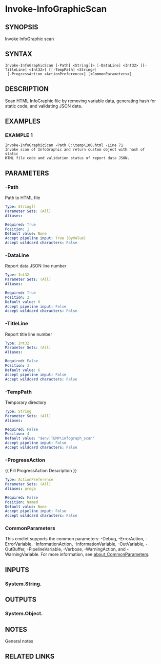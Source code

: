 # Invoke-InfoGraphicScan

## SYNOPSIS
Invoke InfoGraphic scan

## SYNTAX

```
Invoke-InfoGraphicScan [-Path] <String[]> [-DataLine] <Int32> [[-TitleLine] <Int32>] [[-TempPath] <String>]
 [-ProgressAction <ActionPreference>] [<CommonParameters>]
```

## DESCRIPTION
Scan HTML InfoGraphic file by removing variable data, generating hash
for static code, and validating JSON data.

## EXAMPLES

### EXAMPLE 1
```
Invoke-InfoGraphicScan -Path C:\temp\100.html -Line 71
Invoke scan of InfoGraphic and return custom object with hash of static
HTML file code and validation status of report data JSON.
```

## PARAMETERS

### -Path
Path to HTML file

```yaml
Type: String[]
Parameter Sets: (All)
Aliases:

Required: True
Position: 1
Default value: None
Accept pipeline input: True (ByValue)
Accept wildcard characters: False
```

### -DataLine
Report data JSON line number

```yaml
Type: Int32
Parameter Sets: (All)
Aliases:

Required: True
Position: 2
Default value: 0
Accept pipeline input: False
Accept wildcard characters: False
```

### -TitleLine
Report title line number

```yaml
Type: Int32
Parameter Sets: (All)
Aliases:

Required: False
Position: 3
Default value: 6
Accept pipeline input: False
Accept wildcard characters: False
```

### -TempPath
Temporary directory

```yaml
Type: String
Parameter Sets: (All)
Aliases:

Required: False
Position: 4
Default value: "$env:TEMP\infograph_scan"
Accept pipeline input: False
Accept wildcard characters: False
```

### -ProgressAction
{{ Fill ProgressAction Description }}

```yaml
Type: ActionPreference
Parameter Sets: (All)
Aliases: proga

Required: False
Position: Named
Default value: None
Accept pipeline input: False
Accept wildcard characters: False
```

### CommonParameters
This cmdlet supports the common parameters: -Debug, -ErrorAction, -ErrorVariable, -InformationAction, -InformationVariable, -OutVariable, -OutBuffer, -PipelineVariable, -Verbose, -WarningAction, and -WarningVariable. For more information, see [about_CommonParameters](http://go.microsoft.com/fwlink/?LinkID=113216).

## INPUTS

### System.String.
## OUTPUTS

### System.Object.
## NOTES
General notes

## RELATED LINKS
